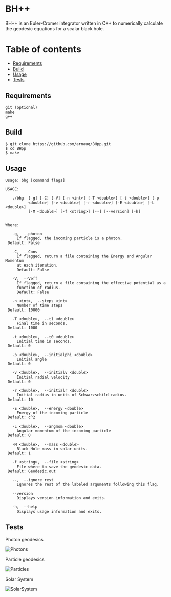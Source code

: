 # BH++
BH++ is an Euler-Cromer integrator written in C++ to numerically calculate the geodesic equations for a scalar black hole. 

Table of contents
=================

  * [Requirements](#Requirements)
  * [Build](#Build)
  * [Usage](#usage)
  * [Tests](#tests)
  
  
## Requirements
```shell
git (optional)
make
g++
```
## Build
```shell
$ git clone https://github.com/arnauq/BHpp.git
$ cd BHpp
$ make
```
## Usage
```console
Usage: bhg [command flags]

USAGE: 

   ./bhg  [-g] [-C] [-V] [-n <int>] [-T <double>] [-t <double>] [-p
          <double>] [-v <double>] [-r <double>] [-E <double>] [-L <double>]
          [-M <double>] [-f <string>] [--] [--version] [-h]


Where: 

   -g,  --photon
     If flagged, the incoming particle is a photon.
 Default: False

   -C,  --Cons
     If flagged, return a file containing the Energy and Angular Momentum
     at each iteration.
     Default: False

   -V,  --Veff
     If flagged, return a file containing the effective potential as a
     function of radius.
     Default: False

   -n <int>,  --steps <int>
     Number of time steps
 Default: 10000

   -T <double>,  --t1 <double>
     Final time in seconds.
 Default: 1000

   -t <double>,  --t0 <double>
     Initial time in seconds.
 Default: 0

   -p <double>,  --initialphi <double>
     Initial angle
 Default: 0

   -v <double>,  --initialv <double>
     Initial radial velocity
 Default: 0

   -r <double>,  --initialr <double>
     Initial radius in units of Schwarzschild radius.
 Default: 10

   -E <double>,  --energy <double>
     Energy of the incoming particle
 Default: c^2

   -L <double>,  --angmom <double>
     Angular momentum of the incoming particle
 Default: 0

   -M <double>,  --mass <double>
     Black Hole mass in solar units.
 Default: 1

   -f <string>,  --file <string>
     File where to save the geodesic data. 
 Default: Geodesic.out

   --,  --ignore_rest
     Ignores the rest of the labeled arguments following this flag.

   --version
     Displays version information and exits.

   -h,  --help
     Displays usage information and exits.
```

## Tests
Photon geodesics

![Photons](https://raw.githubusercontent.com/arnauq/BHpp/master/photons.png)

Particle geodesics

![Particles](https://raw.githubusercontent.com/arnauq/BHpp/master/massive.png)

Solar System

![SolarSystem](https://raw.githubusercontent.com/arnauq/BHpp/master/SolarSystem.png)
